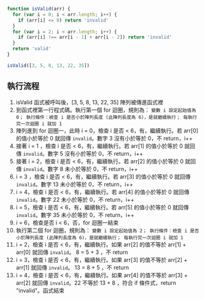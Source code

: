 ```js
function isValid(arr) {
  for (var i = 0; i < arr.length; i++) {
    if (arr[i] <= 0) return 'invalid'
  }
  for (var i = 2; i < arr.length; i++) {
    if (arr[i] !== arr[i - 1] + arr[i - 2]) return 'invalid'
  }
  return 'valid'
}

isValid([3, 5, 8, 13, 22, 35])
```

## 執行流程

1. isValid 函式被呼叫後，[3, 5, 8, 13, 22, 35] 陣列被傳進函式裡
2. 到函式裡第一行程式碼。執行第一個 for 迴圈，規則為：
   `變數 i 設定起始值為 0； 執行條件：檢查 i 是否小於陣列長度 (此陣列長度為 6)，是就繼續執行； 每執行完一次迴圈 i 就加 1`
3. 陣列進到 for 迴圈一，此時 i = 0，檢查 i 是否 < 6，有，繼續執行。若 arr[0] 的值小於等於 0 就回傳 `invalid`。數字 3 沒有小於等於 0，不 return，i++
4. 接著 i = 1 ，檢查 i 是否 < 6，有，繼續執行。若 arr[1] 的值小於等於 0 就回傳 `invalid`。數字 5 沒有小於等於 0，不 return，i++
5. 接著 i = 2，檢查 i 是否 < 6，有，繼續執行。若 arr[2] 的值小於等於 0 就回傳 `invalid`。數字 8 未小於等於 0，不 return，i++
6. i = 3 ，檢查 i 是否 < 6，有，繼續執行。若 arr[3] 的值小於等於 0 就回傳 `invalid`。數字 13 未小於等於 0，不 return，i++
7. i = 4，檢查 i 是否 < 6，有，繼續執行。若 arr[4] 的值小於等於 0 就回傳 `invalid`。數字 22 未小於等於 0，不 return，i++
8. i = 5，檢查 i 是否 < 6，有，繼續執行。若 arr[5] 的值小於等於 0 就回傳 `invalid`。數字 35 未小於等於 0，不 return，i++
9. i = 6，檢查是否 i < 6，否，for 迴圈一結束
10. 執行第二個 for 迴圈，規則為：
    `變數 i 設定起始值為 2； 執行條件：檢查 i 是否小於陣列長度 (此陣列長度為 6)，是就繼續執行； 每執行完一次迴圈 i 就加 1`
11. i = 2，檢查 i 是否 < 6，有，繼續執行。如果 arr[2] 的值不等於 arr[1] + arr[0] 就回傳 `invalid`。 8 = 5 + 3 ，不 return
12. i = 3，檢查 i 是否 < 6，有，繼續執行。如果 arr[3] 的值不等於 arr[2] + arr[1] 就回傳 `invalid`。 13 = 8 + 5 ，不 return
13. i = 4，檢查 i 是否 < 6，有，繼續執行。如果 arr[4] 的值不等於 arr[3] + arr[2] 就回傳 `invalid`。22 不等於 13 + 8 ，符合 if 條件式，return "invalid"。函式結束
